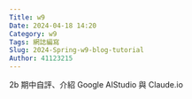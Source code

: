 ```yaml
---
Title: w9
Date: 2024-04-18 14:20
Category: w9
Tags: 網誌編寫
Slug: 2024-Spring-w9-blog-tutorial
Author: 41123215
---
```


2b 期中自評、介紹 Google AIStudio 與 Claude.io

<!-- PELICAN_END_SUMMARY -->